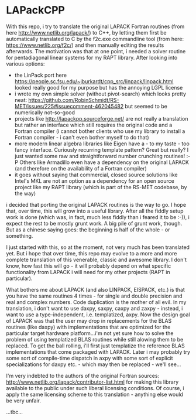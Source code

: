 # LAPackCPP

With this repo, i try to translate the original LAPACK Fortran routines (from here http://www.netlib.org/lapack/) to C++, by letting them first be automatically translated to C by the f2c.exe commandline tool (from here: https://www.netlib.org/f2c/) and then manually editing the results afterwards. The motivation was that at one point, i needed a solver routine for pentadiagonal linear systems for my RAPT library. After looking into various options:  

- the LinPack port here https://people.sc.fsu.edu/~jburkardt/cpp_src/linpack/linpack.html looked really good for my purpose but has the annoying LGPL license
- i wrote my own simple solver (without pivot-search) which looks pretty neat: https://github.com/RobinSchmidt/RS-MET/issues/225#issuecomment-462045482 but seemed to be numerically not-so-good
- projects like http://lapackpp.sourceforge.net/ are not really a translation but rather an interface which still requires the original code and a Fortran compiler (i cannot bother clients who use my library to install a Fortran compiler - i can't even bother myself to do that)
- more modern linear algebra libraries like Eigen have a - to my taste - too fancy interface. Curiously recurring template pattern? Great but really? I just wanted some raw and straightforward number crunching routines! :-P Others like Armadillo even have a dependency on the original LAPACK (and therefore on the availability of a Fortran compiler)
- it goes without saying that commercial, closed source solutions like Intel's MKL are not an option as a dependency for an open source project like my RAPT library (which is part of the RS-MET codebase, by the way)

i decided that porting the original LAPACK routines is the way to go. I hope that, over time, this will grow into a useful library. After all the fiddly setup work is done (which was, in fact, much less fiddly than i feared it to be :-)), i expect the rest to be mostly grunt work. A big pile of grunt work, though. But as a chinese saying goes: the beginning is half of the whole - or something.

I just started with this, so at the moment, not very much has been translated yet. But i hope that over time, this repo may evolve to a more and more complete translation of this venerable, classic and awesome library. I don't know, how fast this will go - it will probably depend on what specific functionality from LAPACK i will need for my other projects (RAPT in particular).

What bothers me about LAPACK (and also LINPACK, EISPACK, etc.) is that you have the same routines 4 times - for single and double precision and real and complex numbers. Code duplication is the mother of all evil. In my translation, i don't want to use daxpy, saxpy, caxpy and zaxpy - instead, i want to use a type-independent, i.e. templatized, axpy. Now the design goal of LAPACK was that the user may drop in replacements for the BLAS routines (like daxpy) with implementations that are optimized for the particular target hardware platform...i'm not yet sure how to solve the problem of using templatized BLAS routines while still alowing them to be replaced. To get the ball rolling, i'll first just templatize the reference BLAS implementations that come packaged with LAPACK. Later i may probably try some sort of compile-time dispatch in axpy with some sort of explicit specializations for daxpy etc. - which may then be replaced - we'll see...

I'm very indebted to the authors of the original Fortran sources:
http://www.netlib.org/lapack/contributor-list.html
for making this library available to the public under such liberal licensing conditions. Of course, i apply the same licensing scheme to this translation - anything else would be very unfair.

...tbc...
